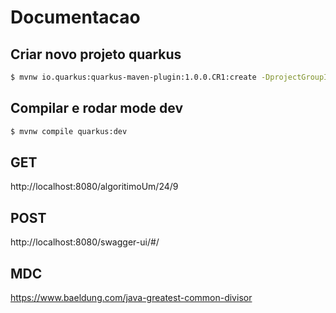 # Documentacao

## Criar novo projeto quarkus
```sh
$ mvnw io.quarkus:quarkus-maven-plugin:1.0.0.CR1:create -DprojectGroupId=br.com.accurate -DprojectArtifactId=advanced-coding -DclassName="br.com.accurate.advanced.coding.algoritimo1" -Dpath="/algoritimo1" -Dextensions=openapi,resteasy-jsonb,swagger-ui
```

## Compilar e rodar mode dev
```sh
$ mvnw compile quarkus:dev
```

## GET
http://localhost:8080/algoritimoUm/24/9

## POST
http://localhost:8080/swagger-ui/#/

## MDC
https://www.baeldung.com/java-greatest-common-divisor